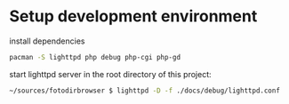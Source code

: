 # Setup development environment

install dependencies
```bash
pacman -S lighttpd php debug php-cgi php-gd
```

start lighttpd server in the root directory of this project:
```bash
~/sources/fotodirbrowser $ lighttpd -D -f ./docs/debug/lighttpd.conf
```